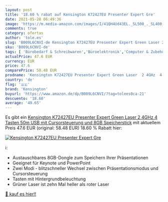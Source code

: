 ```yaml
---
layout: post
title: '18.60 % rabat auf Kensington K72427EU Presenter Expert Gre'
date: 2021-05-28 06:49:36
image: 'https://m.media-amazon.com/images/I/41QH4Ud43EL._SL500_._SL400_.jpg'
comments: true
category: ofertas
author: 'tole.es'
slug: 'B009L6CNVI-de Kensington K72427EU Presenter Expert Green Laser 2 4GHz 4...'
sku: 'B009L6CNVI-de'
tags: [ 'Bürobedarf & Schreibwaren','Büroelektronik','Computer & Zubehör','Elektronik & Foto','Handy- & Smartwatch-Zubehör','Handys & Zubehör','Mäuse, Tastaturen & Eingabegeräte','Presenter','kensington', ]
actualPrice: 47.6 EUR
currency: EUR
price: 47.6
comparePrice: 58.48 EUR
prodname: 'Kensington K72427EU Presenter Expert Green Laser  2 4GHz  4 Tasten  50m  USB  mit Cursorsteuerung und 8GB Speicherstick'
country: 'de'
flag: '🇩🇪'
brand: 'Kensington'
buyurl: 'https://www.amazon.de/dp/B009L6CNVI/?tag=tolees0ca-21'
descuento: '18.60'
average: '49.65'
---
```


Es gibt ein [Kensington K72427EU Presenter Expert Green Laser  2 4GHz  4 Tasten  50m  USB  mit Cursorsteuerung und 8GB Speicherstick](https://www.amazon.de/dp/B009L6CNVI/?tag=tolees0ca-21) mit aktuellem Preis 47.6 EUR (original: 58.48 EUR) 18.60 % Rabatt hier:

[![Kensington K72427EU Presenter Expert Gre](https://m.media-amazon.com/images/I/41QH4Ud43EL._SL500_._SL400_.jpg)](https://www.amazon.de/dp/B009L6CNVI/?tag=tolees0ca-21)

ℹ️:

- Austauschbares 8GB-Dongle zum Speichern Ihrer Präsentationen
- Geeignet für Keynote und PowerPoint
- Zwei Modi - blitzschneller Wechsel zwischen Präsentationsmodus und Cursorsteuerung
- Tasten mit Hintergrundbeleuchtung
- Grüner Laser ist zehn Mal heller als roter Laser

[🛒 kauf es hier!!](https://www.amazon.de/dp/B009L6CNVI/?tag=tolees0ca-21)
